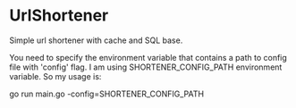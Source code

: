 # UrlShortener
Simple url shortener with cache and SQL base.

You need to specify the environment variable that contains a path to config file with 'config' flag. I am using SHORTENER_CONFIG_PATH environment variable.
So my usage is:

go run main.go -config=SHORTENER_CONFIG_PATH
